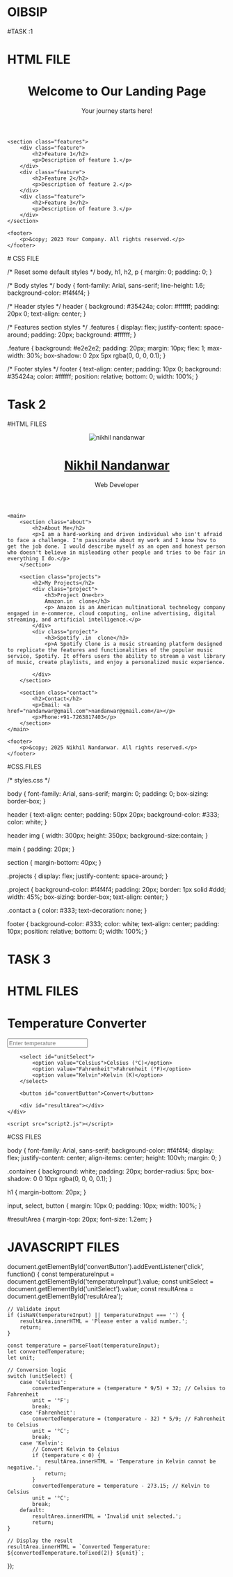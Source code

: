 # OIBSIP

#TASK :1
 
# HTML FILE

<!DOCTYPE html>
<html lang="en">
<head>
    <meta charset="UTF-8">
    <meta name="viewport" content="width=device-width, initial-scale=1.0">
    <link rel="stylesheet" href="styles.css">
    <title>Landing Page</title>
</head>
<body>
    <header>
        <h1>Welcome to Our Landing Page</h1>
        <p>Your journey starts here!</p>
    </header>
    
    <section class="features">
        <div class="feature">
            <h2>Feature 1</h2>
            <p>Description of feature 1.</p>
        </div>
        <div class="feature">
            <h2>Feature 2</h2>
            <p>Description of feature 2.</p>
        </div>
        <div class="feature">
            <h2>Feature 3</h2>
            <p>Description of feature 3.</p>
        </div>
    </section>

    <footer>
        <p>&copy; 2023 Your Company. All rights reserved.</p>
    </footer>
</body>
</html>
 # CSS FILE

 /* Reset some default styles */
body, h1, h2, p {
    margin: 0;
    padding: 0;
}

/* Body styles */
body {
    font-family: Arial, sans-serif;
    line-height: 1.6;
    background-color: #f4f4f4;
}

/* Header styles */
header {
    background: #35424a;
    color: #ffffff;
    padding: 20px 0;
    text-align: center;
}

/* Features section styles */
.features {
    display: flex;
    justify-content: space-around;
    padding: 20px;
    background: #ffffff;
}

.feature {
    background: #e2e2e2;
    padding: 20px;
    margin: 10px;
    flex: 1;
    max-width: 30%;
    box-shadow: 0 2px 5px rgba(0, 0, 0, 0.1);
}

/* Footer styles */
footer {
    text-align: center;
    padding: 10px 0;
    background: #35424a;
    color: #ffffff;
    position: relative;
    bottom: 0;
    width: 100%;
}


# Task 2

#HTML FILES
<!DOCTYPE html>
<html lang="en">
<head>
    <meta charset="UTF-8">
    <meta name="viewport" content="width=device-width, initial-scale=1.0">
    <title>Personal Portfolio</title>
    <link rel="stylesheet" href="styles1.css">
</head>
<body>
    <header>
        <img src="C:\Users\Nikhil Nandanwar\OneDrive\Desktop\infobyte\nikhil.jpg "alt="nikhil nandanwar">
        <u><h1>Nikhil Nandanwar</h1></u>
        <p>Web Developer</p>
    </header>

    <main>
        <section class="about">
            <h2>About Me</h2>
            <p>I am a hard-working and driven individual who isn't afraid to face a challenge. I'm passionate about my work and I know how to get the job done. I would describe myself as an open and honest person who doesn't believe in misleading other people and tries to be fair in everything I do.</p>
        </section>

        <section class="projects">
            <h2>My Projects</h2>
            <div class="project">
                <h3>Project One<br>
                Amazon.in  clone</h3>
                <p> Amazon is an American multinational technology company engaged in e-commerce, cloud computing, online advertising, digital streaming, and artificial intelligence.</p>
            </div>
            <div class="project">
                <h3>Spotify .in  clone</h3>
                <p>A Spotify Clone is a music streaming platform designed to replicate the features and functionalities of the popular music service, Spotify. It offers users the ability to stream a vast library of music, create playlists, and enjoy a personalized music experience.
                    
            </div>
        </section>

        <section class="contact">
            <h2>Contact</h2>
            <p>Email: <a href="nandanwar@gmail.com">nandanwar@gmail.com</a></p>
            <p>Phone:+91-7263817403</p>
        </section>
    </main>

    <footer>
        <p>&copy; 2025 Nikhil Nandanwar. All rights reserved.</p>
    </footer>
</body>
</html>

#CSS.FILES

/* styles.css */

body {
    font-family: Arial, sans-serif;
    margin: 0;
    padding: 0;
    box-sizing: border-box;
}

header {
    text-align: center;
    padding: 50px 20px;
    background-color: #333;
    color: white;
}

header img {
    width: 300px;
    height: 350px;
    background-size:contain;
}

main {
    padding: 20px;
}

section {
    margin-bottom: 40px;
}

.projects {
    display: flex;
    justify-content: space-around;
}

.project {
    background-color: #f4f4f4;
    padding: 20px;
    border: 1px solid #ddd;
    width: 45%;
    box-sizing: border-box;
    text-align: center;
}

.contact a {
    color: #333;
    text-decoration: none;
}

footer {
    background-color: #333;
    color: white;
    text-align: center;
    padding: 10px;
    position: relative;
    bottom: 0;
    width: 100%;
}


# TASK 3

# HTML FILES

<!DOCTYPE html>
<html lang="en">
<head>
    <meta charset="UTF-8">
    <meta name="viewport" content="width=device-width, initial-scale=1.0">
    <title>Temperature Converter</title>
    <link rel="stylesheet" href="styles2.css">
</head>
<body>
    <div class="container">
        <h1>Temperature Converter</h1>
        <input type="number" id="temperatureInput" placeholder="Enter temperature" required>
        
        <select id="unitSelect">
            <option value="Celsius">Celsius (°C)</option>
            <option value="Fahrenheit">Fahrenheit (°F)</option>
            <option value="Kelvin">Kelvin (K)</option>
        </select>
        
        <button id="convertButton">Convert</button>
        
        <div id="resultArea"></div>
    </div>

    <script src="script2.js"></script>
</body>
</html>

#CSS FILES

body {
    font-family: Arial, sans-serif;
    background-color: #f4f4f4;
    display: flex;
    justify-content: center;
    align-items: center;
    height: 100vh;
    margin: 0;
}

.container {
    background: white;
    padding: 20px;
    border-radius: 5px;
    box-shadow: 0 0 10px rgba(0, 0, 0, 0.1);
}

h1 {
    margin-bottom: 20px;
}

input, select, button {
    margin: 10px 0;
    padding: 10px;
    width: 100%;
}

#resultArea {
    margin-top: 20px;
    font-size: 1.2em;
}

# JAVASCRIPT FILES

document.getElementById('convertButton').addEventListener('click', function() {
    const temperatureInput = document.getElementById('temperatureInput').value;
    const unitSelect = document.getElementById('unitSelect').value;
    const resultArea = document.getElementById('resultArea');

    // Validate input
    if (isNaN(temperatureInput) || temperatureInput === '') {
        resultArea.innerHTML = 'Please enter a valid number.';
        return;
    }

    const temperature = parseFloat(temperatureInput);
    let convertedTemperature;
    let unit;

    // Conversion logic
    switch (unitSelect) {
        case 'Celsius':
            convertedTemperature = (temperature * 9/5) + 32; // Celsius to Fahrenheit
            unit = '°F';
            break;
        case 'Fahrenheit':
            convertedTemperature = (temperature - 32) * 5/9; // Fahrenheit to Celsius
            unit = '°C';
            break;
        case 'Kelvin':
            // Convert Kelvin to Celsius
            if (temperature < 0) {
                resultArea.innerHTML = 'Temperature in Kelvin cannot be negative.';
                return;
            }
            convertedTemperature = temperature - 273.15; // Kelvin to Celsius
            unit = '°C';
            break;
        default:
            resultArea.innerHTML = 'Invalid unit selected.';
            return;
    }

    // Display the result
    resultArea.innerHTML = `Converted Temperature: ${convertedTemperature.toFixed(2)} ${unit}`;
});

